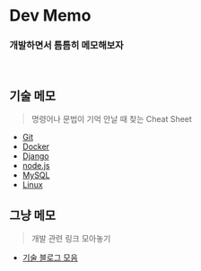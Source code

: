 # Dev Memo 

### 개발하면서 틈틈히 메모해보자

<br>

## 기술 메모

> 명령어나 문법이 기억 안날 때 찾는 Cheat Sheet

- [Git](/command/git.md)
- [Docker](/command/docker.md)
- [Django](/command/django.md)
- [node.js](/command/node.js.md)
- [MySQL](/command/mysql.md)
- [Linux](/command/linux.md)

## 그냥 메모

> 개발 관련 링크 모아놓기

- [기술 블로그 모음](/dev_info/기술블로그.md)